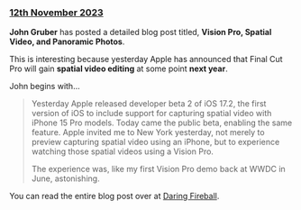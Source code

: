 ### [12th November 2023](/news/20231112)

**John Gruber** has posted a detailed blog post titled, **Vision Pro, Spatial Video, and Panoramic Photos**.

This is interesting because yesterday Apple has announced that Final Cut Pro will gain **spatial video editing** at some point **next year**.

John begins with...

> Yesterday Apple released developer beta 2 of iOS 17.2, the first version of iOS to include support for capturing spatial video with iPhone 15 Pro models. Today came the public beta, enabling the same feature. Apple invited me to New York yesterday, not merely to preview capturing spatial video using an iPhone, but to experience watching those spatial videos using a Vision Pro.
>
> The experience was, like my first Vision Pro demo back at WWDC in June, astonishing.

You can read the entire blog post over at [Daring Fireball](https://daringfireball.net/2023/11/vision_pro_spatial_video_and_panoramic_photos).